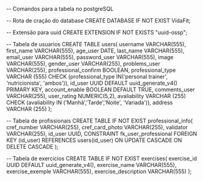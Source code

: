 -- Comandos para a tabela no postgreSQL

-- Rota de cração do database
CREATE DATABASE IF NOT EXIST VidaFit;

-- Extensão para uuid
CREATE EXTENSION IF NOT EXISTS "uuid-ossp";

-- Tabela de usuarios
CREATE TABLE users(
    username VARCHAR(555),
    first_name VARCHAR(555),
    age_user DATE,
    last_name VARCHAR(555),
    email_user VARCHAR(555),
    password_user VARCHAR(555),
    image VARCHAR(555),
    gender_user VARCHAR(255),
    problems_user VARCHAR(255),
    professional_confirm BOOLEAN,
    professional_type VARCHAR (555) CHECK (professional_type IN('personal trainer', 'nutricionista', 'ambos')),
    id_user UUID DEFAULT uuid_generate_v4() PRIMARY KEY,
    account_enable BOOLEAN DEFAULT TRUE,
    comments_user VARCHAR(255),
    user_rating NUMERIC(5,2),
    avaliability VARCHAR (255) CHECK (avaliability IN ('Manhã','Tarde','Noite', 'Variada')),
    address VARCHAR (255)
);

-- Tabela de profissionais
CREATE TABLE IF NOT EXIST professional_info(
    cref_number VARCHAR(255),
    cref_card_photo VARCHAR(255),
    validator VARCHAR(255),
    id_user UUID,
    CONSTRAINT fk_user_professional
        FOREIGN KEY (id_user) REFERENCES users(id_user)
        ON UPDATE CASCADE
        ON DELETE CASCADE
);

-- Tabela de exercicios
CREATE TABLE IF NOT EXIST exercises(
	exercise_id UUID DEFAULT uuid_generate_v4(),
	exercise_name VARCHAR(555),
	exercise_exemple VARCHAR(555),
	exercise_description VARCHAR(555)
);